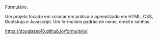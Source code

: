 Formuláiro.

Um projeto focado em colocar em prática o aprendizado em HTML, CSS, Bootstrap e Javascript.
Um formulário padrão de nome, email e senhas. 

https://douglasso10.github.io/formulario/
